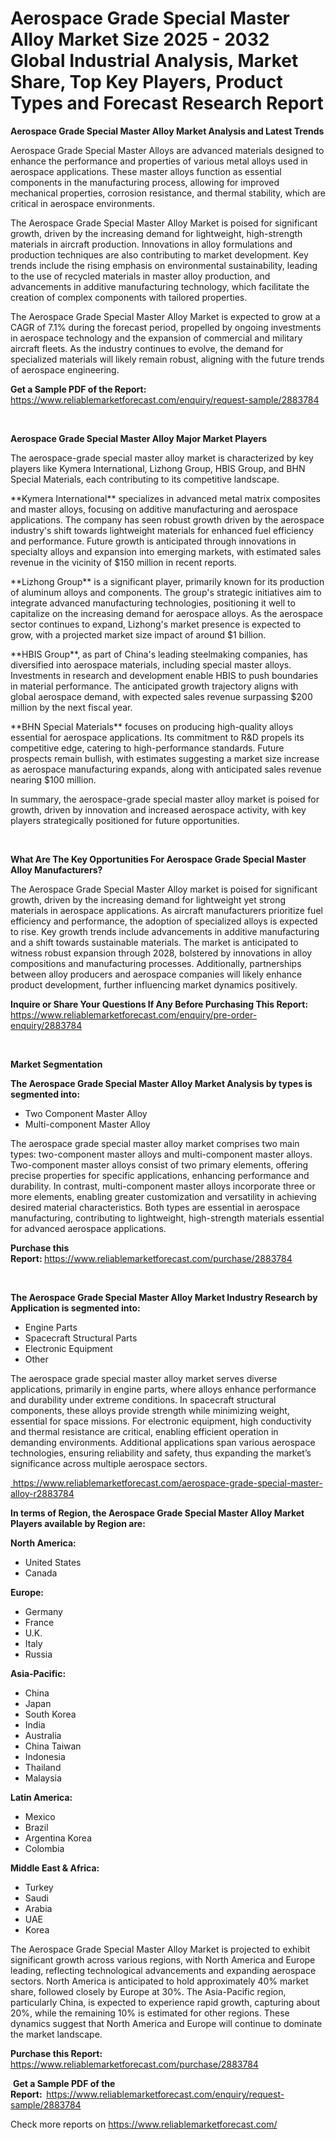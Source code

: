 <p><h1>Aerospace Grade Special Master Alloy Market Size 2025 - 2032 Global Industrial Analysis, Market Share, Top Key Players, Product Types and Forecast Research Report</h1></p><p><strong>Aerospace Grade Special Master Alloy Market Analysis and Latest Trends</strong></p>
<p><p>Aerospace Grade Special Master Alloys are advanced materials designed to enhance the performance and properties of various metal alloys used in aerospace applications. These master alloys function as essential components in the manufacturing process, allowing for improved mechanical properties, corrosion resistance, and thermal stability, which are critical in aerospace environments.</p><p>The Aerospace Grade Special Master Alloy Market is poised for significant growth, driven by the increasing demand for lightweight, high-strength materials in aircraft production. Innovations in alloy formulations and production techniques are also contributing to market development. Key trends include the rising emphasis on environmental sustainability, leading to the use of recycled materials in master alloy production, and advancements in additive manufacturing technology, which facilitate the creation of complex components with tailored properties. </p><p>The Aerospace Grade Special Master Alloy Market is expected to grow at a CAGR of 7.1% during the forecast period, propelled by ongoing investments in aerospace technology and the expansion of commercial and military aircraft fleets. As the industry continues to evolve, the demand for specialized materials will likely remain robust, aligning with the future trends of aerospace engineering.</p></p>
<p><strong>Get a Sample PDF of the Report:&nbsp;</strong> <a href="https://www.reliablemarketforecast.com/enquiry/request-sample/2883784?utm_campaign=3310&utm_medium=2&utm_source=Github&utm_content=ia&utm_term=13032025&utm_id=aerospace-grade-special-master-alloy">https://www.reliablemarketforecast.com/enquiry/request-sample/2883784</a></p>
<p>&nbsp;</p>
<p><strong>Aerospace Grade Special Master Alloy Major Market Players</strong></p>
<p><p>The aerospace-grade special master alloy market is characterized by key players like Kymera International, Lizhong Group, HBIS Group, and BHN Special Materials, each contributing to its competitive landscape.</p><p>**Kymera International** specializes in advanced metal matrix composites and master alloys, focusing on additive manufacturing and aerospace applications. The company has seen robust growth driven by the aerospace industry's shift towards lightweight materials for enhanced fuel efficiency and performance. Future growth is anticipated through innovations in specialty alloys and expansion into emerging markets, with estimated sales revenue in the vicinity of $150 million in recent reports.</p><p>**Lizhong Group** is a significant player, primarily known for its production of aluminum alloys and components. The group's strategic initiatives aim to integrate advanced manufacturing technologies, positioning it well to capitalize on the increasing demand for aerospace alloys. As the aerospace sector continues to expand, Lizhong's market presence is expected to grow, with a projected market size impact of around $1 billion.</p><p>**HBIS Group**, as part of China's leading steelmaking companies, has diversified into aerospace materials, including special master alloys. Investments in research and development enable HBIS to push boundaries in material performance. The anticipated growth trajectory aligns with global aerospace demand, with expected sales revenue surpassing $200 million by the next fiscal year.</p><p>**BHN Special Materials** focuses on producing high-quality alloys essential for aerospace applications. Its commitment to R&D propels its competitive edge, catering to high-performance standards. Future prospects remain bullish, with estimates suggesting a market size increase as aerospace manufacturing expands, along with anticipated sales revenue nearing $100 million.</p><p>In summary, the aerospace-grade special master alloy market is poised for growth, driven by innovation and increased aerospace activity, with key players strategically positioned for future opportunities.</p></p>
<p>&nbsp;</p>
<p><strong>What Are The Key Opportunities For Aerospace Grade Special Master Alloy Manufacturers?</strong></p>
<p><p>The Aerospace Grade Special Master Alloy market is poised for significant growth, driven by the increasing demand for lightweight yet strong materials in aerospace applications. As aircraft manufacturers prioritize fuel efficiency and performance, the adoption of specialized alloys is expected to rise. Key growth trends include advancements in additive manufacturing and a shift towards sustainable materials. The market is anticipated to witness robust expansion through 2028, bolstered by innovations in alloy compositions and manufacturing processes. Additionally, partnerships between alloy producers and aerospace companies will likely enhance product development, further influencing market dynamics positively.</p></p>
<p><strong>Inquire or Share Your Questions If Any Before Purchasing This Report:</strong> <a href="https://www.reliablemarketforecast.com/enquiry/pre-order-enquiry/2883784?utm_campaign=3310&utm_medium=2&utm_source=Github&utm_content=ia&utm_term=13032025&utm_id=aerospace-grade-special-master-alloy">https://www.reliablemarketforecast.com/enquiry/pre-order-enquiry/2883784</a></p>
<p>&nbsp;</p>
<p><strong>Market Segmentation</strong></p>
<p><strong>The Aerospace Grade Special Master Alloy Market Analysis by types is segmented into:</strong></p>
<p><ul><li>Two Component Master Alloy</li><li>Multi-component Master Alloy</li></ul></p>
<p><p>The aerospace grade special master alloy market comprises two main types: two-component master alloys and multi-component master alloys. Two-component master alloys consist of two primary elements, offering precise properties for specific applications, enhancing performance and durability. In contrast, multi-component master alloys incorporate three or more elements, enabling greater customization and versatility in achieving desired material characteristics. Both types are essential in aerospace manufacturing, contributing to lightweight, high-strength materials essential for advanced aerospace applications.</p></p>
<p><strong>Purchase this Report:&nbsp;</strong><a href="https://www.reliablemarketforecast.com/purchase/2883784?utm_campaign=3310&utm_medium=2&utm_source=Github&utm_content=ia&utm_term=13032025&utm_id=aerospace-grade-special-master-alloy">https://www.reliablemarketforecast.com/purchase/2883784</a></p>
<p>&nbsp;</p>
<p><strong>The Aerospace Grade Special Master Alloy Market Industry Research by Application is segmented into:</strong></p>
<p><ul><li>Engine Parts</li><li>Spacecraft Structural Parts</li><li>Electronic Equipment</li><li>Other</li></ul></p>
<p><p>The aerospace grade special master alloy market serves diverse applications, primarily in engine parts, where alloys enhance performance and durability under extreme conditions. In spacecraft structural components, these alloys provide strength while minimizing weight, essential for space missions. For electronic equipment, high conductivity and thermal resistance are critical, enabling efficient operation in demanding environments. Additional applications span various aerospace technologies, ensuring reliability and safety, thus expanding the market’s significance across multiple aerospace sectors.</p></p>
<p><a href="https://www.reliablemarketforecast.com/aerospace-grade-special-master-alloy-r2883784?utm_campaign=3310&utm_medium=2&utm_source=Github&utm_content=ia&utm_term=13032025&utm_id=aerospace-grade-special-master-alloy">&nbsp;https://www.reliablemarketforecast.com/aerospace-grade-special-master-alloy-r2883784</a></p>
<p><strong>In terms of Region, the Aerospace Grade Special Master Alloy Market Players available by Region are:</strong></p>
<p>
    <p> <strong> North America: </strong>
        <ul>
            <li>United States</li>
            <li>Canada</li>
        </ul>
        </p> 
    <p> <strong> Europe: </strong>
        <ul>
            <li>Germany</li>
            <li>France</li>
            <li>U.K.</li>
            <li>Italy</li>
            <li>Russia</li>
        </ul>
        </p> 
    <p> <strong> Asia-Pacific: </strong>
        <ul>
            <li>China</li>
            <li>Japan</li>
            <li>South Korea</li>
            <li>India</li>
            <li>Australia</li>
            <li>China Taiwan</li>
            <li>Indonesia</li>
            <li>Thailand</li>
            <li>Malaysia</li>
        </ul>
        </p> 
    <p> <strong> Latin America: </strong>
        <ul>
            <li>Mexico</li>
            <li>Brazil</li>
            <li>Argentina Korea</li>
            <li>Colombia</li>
        </ul>
        </p> 
    <p> <strong> Middle East & Africa: </strong>
        <ul>
            <li>Turkey</li>
            <li>Saudi</li>
            <li>Arabia</li>
            <li>UAE</li>
            <li>Korea</li>
        </ul>
    </p>
    </p>
<p><p>The Aerospace Grade Special Master Alloy Market is projected to exhibit significant growth across various regions, with North America and Europe leading, reflecting technological advancements and expanding aerospace sectors. North America is anticipated to hold approximately 40% market share, followed closely by Europe at 30%. The Asia-Pacific region, particularly China, is expected to experience rapid growth, capturing about 20%, while the remaining 10% is estimated for other regions. These dynamics suggest that North America and Europe will continue to dominate the market landscape.</p></p>
<p><strong>Purchase this Report: </strong><a href="https://www.reliablemarketforecast.com/purchase/2883784?utm_campaign=3310&utm_medium=2&utm_source=Github&utm_content=ia&utm_term=13032025&utm_id=aerospace-grade-special-master-alloy">https://www.reliablemarketforecast.com/purchase/2883784</a></p>
<p>&nbsp;<strong>Get a Sample PDF of the Report:&nbsp;&nbsp;</strong><a href="https://www.reliablemarketforecast.com/enquiry/request-sample/2883784?utm_campaign=3310&utm_medium=2&utm_source=Github&utm_content=ia&utm_term=13032025&utm_id=aerospace-grade-special-master-alloy">https://www.reliablemarketforecast.com/enquiry/request-sample/2883784</a></p>
<p><strong></strong></p>
<p>Check more reports on <a href="https://www.reliablemarketforecast.com/?utm_campaign=3310&utm_medium=2&utm_source=Github&utm_content=ia&utm_term=13032025&utm_id=aerospace-grade-special-master-alloy">https://www.reliablemarketforecast.com/</a></p>